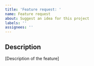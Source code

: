 ```yaml
---
title: 'Feature request: '
name: Feature request
about: Suggest an idea for this project
labels: ''
assignees: ''
---
```


<!-- Prefer English -->

## Description

[Description of the feature]
